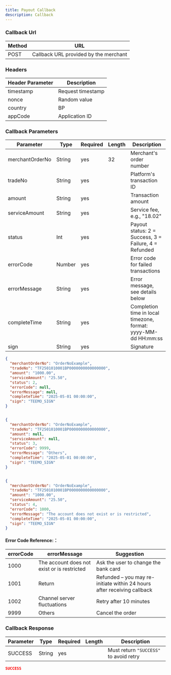```yaml
---
title: Payout Callback
description: Callback
---
```


### Callback Url

| Method | URL                                   |
| ------ | ------------------------------------- |
| POST   | Callback URL provided by the merchant |


### Headers

| Header Parameter | Description       |
| ---------------- |-------------------|
| timestamp        | Request timestamp |
| nonce            | Random value      |
| country          | BP                |
| appCode          | Application ID    |


### Callback Parameters

| Parameter       | Type   | Required | Length | Description                                                                          |
| --------------- | ------ | -------- | ------ | ------------------------------------------------------------------------------------ |
| merchantOrderNo | String | yes      | 32     | Merchant's order number                                                              |
| tradeNo         | String | yes      |        | Platform's transaction ID                                                            |
| amount          | String | yes      |        | Transaction amount                                                                   |
| serviceAmount   | String | yes      |        | Service fee, e.g., "18.02"                                                           |
| status          | Int    | yes      |        | Payout status: 2 = Success, 3 = Failure, 4 = Refunded                                |
| errorCode       | Number | yes      |        | Error code for failed transactions                                                   |
| errorMessage    | String | yes      |        | Error message, see details below                                                     |
| completeTime    | String | yes      |        | Completion time in local timezone, format: yyyy-MM-dd HH:mm:ss |
| sign            | String | yes      |        | Signature                                                                            |



```json title= Example: Successful Callback
{
  "merchantOrderNo": "OrderNoExample",
  "tradeNo": "TF2501010001BP0000000000000000",
  "amount": "1000.00",
  "serviceAmount": "25.50",
  "status": 2,
  "errorCode": null,
  "errorMessage": null,
  "completeTime": "2025-05-01 00:00:00",
  "sign": "TEEMO_SIGN"
}

```


```json title= Failed Callback

{
  "merchantOrderNo": "OrderNoExample",
  "tradeNo": "TF2501010001BP0000000000000000",
  "amount": null,
  "serviceAmount": null,
  "status": 3,
  "errorCode": 9999,
  "errorMessage": "Others",
  "completeTime": "2025-05-01 00:00:00",
  "sign": "TEEMO_SIGN"
}

```

```json title= Refund Callback

{
  "merchantOrderNo": "OrderNoExample",
  "tradeNo": "TF2501010001BP0000000000000000",
  "amount": "1000.00",
  "serviceAmount": "25.50",
  "status": 4,
  "errorCode": 1000,
  "errorMessage": "The account does not exist or is restricted",
  "completeTime": "2025-05-01 00:00:00",
  "sign": "TEEMO_SIGN"
}


```

#### Error Code Reference:：

| errorCode | errorMessage                                | Suggestion                                                              |
| --------- | ------------------------------------------- | ----------------------------------------------------------------------- |
| 1000      | The account does not exist or is restricted | Ask the user to change the bank card                                    |
| 1001      | Return                                      | Refunded – you may re-initiate within 24 hours after receiving callback |
| 1002      | Channel server fluctuations                 | Retry after 10 minutes                                                  |
| 9999      | Others                                      | Cancel the order                                                        |


### Callback Response

| Parameter | Type   | Required | Length | Description                            |
| --------- | ------ | -------- | ------ | -------------------------------------- |
| SUCCESS   | String | yes      |        | Must return `"SUCCESS"` to avoid retry |


```json title= Sample Response
SUCCESS
```

